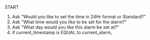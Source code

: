 START

1. Ask "Would you like to set the time in 24Hr format or Standard?"
2. Ask "What time would you like to be set for the alarm?"
3. Ask "What day would you like this alarm be set at?"
4. if current_timestamp is EQUAL to current_alarm, 